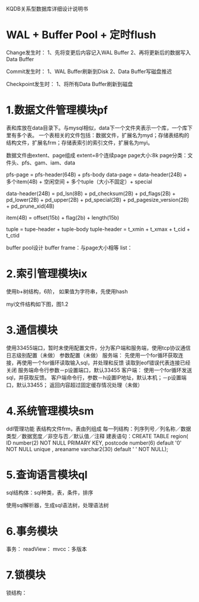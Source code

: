 KQDB关系型数据库详细设计说明书

# WAL + Buffer Pool + 定时flush

Change发生时：
1、先将变更后内容记入WAL Buffer
2、再将更新后的数据写入Data Buffer

Commit发生时：
1、WAL Buffer刷新到Disk
2、Data Buffer写磁盘推迟

Checkpoint发生时：
1、将所有Data Buffer刷新到磁盘

# 1.数据文件管理模块pf

表和库放在data目录下。与mysql相似，data下一个文件夹表示一个库，一个库下里有多个表。
一个表相关的文件包括：数据文件，扩展名为myd；存储表结构的结构文件，扩展名frm；存储表索引的索引文件，扩展名为myi。

数据文件由extent、page组成
extent=8个连续page
page大小:8k
page分类：文件头、pfs、gam、iam、data

pfs-page = pfs-header(64B) + pfs-body
data-page = data-header(24B) + 多个item(4B) + 空闲空间 + 多个tuple（大小不固定）+ special

data-header(24B) = pd_lsn(8B) + pd_checksum(2B) + pd_flags(2B) + pd_lower(2B) + pd_upper(2B)
                   + pd_special(2B) + pd_pagesize_version(2B) + pd_prune_xid(4B) 
                   
item(4B) = offset(15b) + flag(2b) + length(15b)

tuple = tupe-header + tuple-body
tuple-header = t_xmin + t_xmax + t_cid + t_ctid



buffer pool设计
buffer frame：与page大小相等
list：

# 2.索引管理模块ix

使用b+树结构，6阶，
如果值为字符串，先使用hash

myi文件结构如下图，图1.2

# 3.通信模块

使用33455端口，暂时未使用配置文件，分为客户端和服务端，使用tcp协议通信
日志级别配置（未做）
参数配置（未做）
服务端：
先使用一个for循环获取连接，再使用一个for循环读取输入sql，并处理和反馈
读取到eof错误代表连接已经关闭
服务端命令行参数－p设置端口，默认33455
客户端：
使用一个for循环发送sql，并获取反馈。
客户端命令行，参数－h设置IP地址，默认本机；－p设置端口，默认33455；
返回内容超过固定缓存情况处理（未做）

# 4.系统管理模块sm

ddl管理功能
表结构文件frm，表由列组成
每一列结构：列序列号／列名称／数据类型／数据宽度／非空与否／默认值／注释
建表语句：CREATE TABLE region(
ID number(2) NOT NULL PRIMARY KEY,
postcode number(6) default '0' NOT NULL unique ,
areaname varchar2(30) default ' ' NOT NULL);

# 5.查询语言模块ql

sql结构体：sql种类，表，条件，排序

使用sql解析器，生成sql语法树，处理语法树

# 6.事务模块

事务：
readView：
mvcc：多版本

# 7.锁模块

锁结构：
